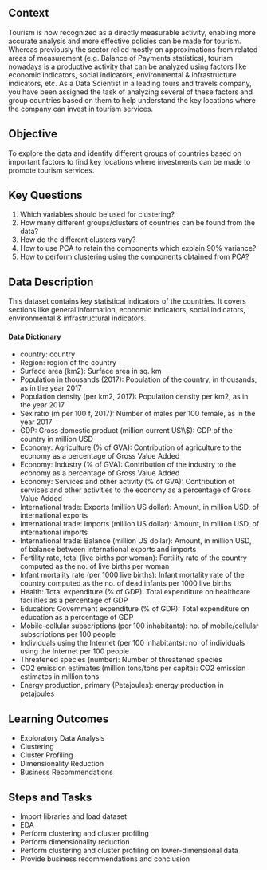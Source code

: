 ## Context

Tourism is now recognized as a directly measurable activity, enabling more accurate analysis and more effective policies can be made for tourism. Whereas previously the sector relied mostly on approximations from related areas of measurement (e.g. Balance of Payments statistics), tourism nowadays is a productive activity that can be analyzed using factors like economic indicators, social indicators, environmental & infrastructure indicators, etc. As a Data Scientist in a leading tours and travels company, you have been assigned the task of analyzing several of these factors and group countries based on them to help understand the key locations where the company can invest in tourism services.

## Objective

To explore the data and identify different groups of countries based on important factors to find key locations where investments can be made to promote tourism services.

## Key Questions

1.  Which variables should be used for clustering?
2.  How many different groups/clusters of countries can be found from the data?
3.  How do the different clusters vary?
4.  How to use PCA to retain the components which explain 90% variance?
5.  How to perform clustering using the components obtained from PCA?

## Data Description

This dataset contains key statistical indicators of the countries. It covers sections like general information, economic indicators, social indicators, environmental & infrastructural indicators.

#### Data Dictionary

-   country: country
-   Region: region of the country
-   Surface area (km2): Surface area in sq. km
-   Population in thousands (2017): Population of the country, in thousands, as in the year 2017
-   Population density (per km2, 2017): Population density per km2, as in the year 2017
-   Sex ratio (m per 100 f, 2017): Number of males per 100 female, as in the year 2017
-   GDP: Gross domestic product (million current US\\\\$): GDP of the country in million USD
-   Economy: Agriculture (% of GVA): Contribution of agriculture to the economy as a percentage of Gross Value Added
-   Economy: Industry (% of GVA): Contribution of the industry to the economy as a percentage of Gross Value Added
-   Economy: Services and other activity (% of GVA): Contribution of services and other activities to the economy as a percentage of Gross Value Added
-   International trade: Exports (million US dollar): Amount, in million USD, of international exports
-   International trade: Imports (million US dollar): Amount, in million USD, of international imports
-   International trade: Balance (million US dollar): Amount, in million USD, of balance between international exports and imports
-   Fertility rate, total (live births per woman): Fertility rate of the country computed as the no. of live births per woman
-   Infant mortality rate (per 1000 live births): Infant mortality rate of the country computed as the no. of dead infants per 1000 live births
-   Health: Total expenditure (% of GDP): Total expenditure on healthcare facilities as a percentage of GDP
-   Education: Government expenditure (% of GDP): Total expenditure on education as a percentage of GDP
-   Mobile-cellular subscriptions (per 100 inhabitants): no. of mobile/cellular subscriptions per 100 people
-   Individuals using the Internet (per 100 inhabitants): no. of individuals using the Internet per 100 people
-   Threatened species (number): Number of threatened species
-   CO2 emission estimates (million tons/tons per capita): CO2 emission estimates in million tons
-   Energy production, primary (Petajoules): energy production in petajoules

## Learning Outcomes

-   Exploratory Data Analysis
-   Clustering
-   Cluster Profiling
-   Dimensionality Reduction
-   Business Recommendations

## Steps and Tasks

-   Import libraries and load dataset
-   EDA
-   Perform clustering and cluster profiling
-   Perform dimensionality reduction
-   Perform clustering and cluster profiling on lower-dimensional data
-   Provide business recommendations and conclusion
